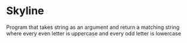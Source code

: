 # Skyline
Program that takes string as an argument and return a matching string where  every even letter is uppercase and every odd letter is lowercase
